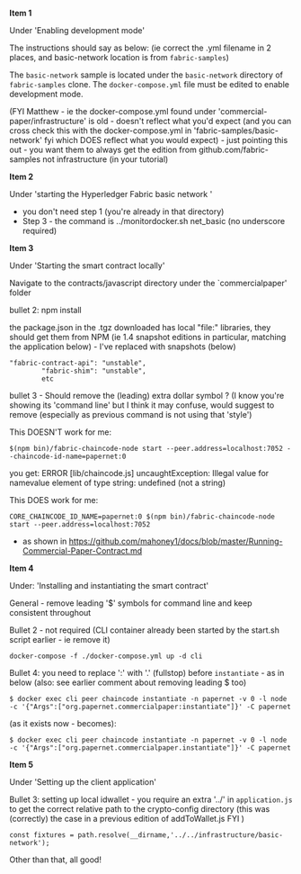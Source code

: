 **Item 1**

Under 'Enabling development mode'

The instructions should say as below:  (ie correct the .yml filename in 2 places, and basic-network location is from `fabric-samples`)

The `basic-network` sample is located under the `basic-network` directory of `fabric-samples` clone. The `docker-compose.yml` file must be edited to enable development mode. 

(FYI Matthew - ie the docker-compose.yml found under 'commercial-paper/infrastructure' is old - doesn't reflect what you'd expect (and you can cross check this with the docker-compose.yml in 'fabric-samples/basic-network' fyi which DOES reflect what you would expect) - just pointing this out - you want them to always get the edition from github.com/fabric-samples not infrastructure (in your tutorial)


**Item 2**

Under 'starting the Hyperledger Fabric basic network ' 

 - you don't need step 1 (you're already in that directory)
 - Step 3 - the command is  ../monitordocker.sh net_basic  (no underscore required)


**Item 3**

Under 'Starting the smart contract locally'

Navigate to the contracts/javascript directory under the `commercialpaper' folder

bullet 2: npm install 

the package.json in the .tgz downloaded has local "file:" libraries, they should get them from NPM (ie 1.4 snapshot editions in particular, matching the application below) - I've replaced with snapshots (below)  
 
```
"fabric-contract-api": "unstable",
        "fabric-shim": "unstable",
        etc
 ```
 
bullet 3 - Should remove the (leading) extra dollar symbol ? (I know you're showing its 'command line' but I think it may confuse, would suggest to remove (especially as previous command is not using that 'style')


This DOESN'T work for me: 

`$(npm bin)/fabric-chaincode-node start --peer.address=localhost:7052 --chaincode-id-name=papernet:0`

you get:
ERROR [lib/chaincode.js] uncaughtException: Illegal value for namevalue element of type string: undefined (not a string) 

This DOES work for me:

`CORE_CHAINCODE_ID_NAME=papernet:0 $(npm bin)/fabric-chaincode-node start --peer.address=localhost:7052`

- as shown in https://github.com/mahoney1/docs/blob/master/Running-Commercial-Paper-Contract.md

**Item 4**

Under:  'Installing and instantiating the smart contract'

General - remove leading '$' symbols for command line and keep consistent throughout

Bullet 2 - not required (CLI container already been started by the start.sh script earlier - ie remove it)

`docker-compose -f ./docker-compose.yml up -d cli`

Bullet 4:  you need to replace ':' with '.' (fullstop) before `instantiate` -  as in below (also: see earlier comment about removing leading $ too)


`$ docker exec cli peer chaincode instantiate -n papernet -v 0 -l node -c '{"Args":["org.papernet.commercialpaper:instantiate"]}' -C papernet`

(as it exists now - becomes):

`$ docker exec cli peer chaincode instantiate -n papernet -v 0 -l node -c '{"Args":["org.papernet.commercialpaper.instantiate"]}' -C papernet`

**Item 5**

Under 'Setting up the client application'

Bullet 3: setting up local idwallet - you require an extra '../' in `application.js` to get the correct relative path to the crypto-config directory (this was (correctly) the case in a previous edition of addToWallet.js FYI )

`const fixtures = path.resolve(__dirname,'../../infrastructure/basic-network');`

Other than that, all good!



